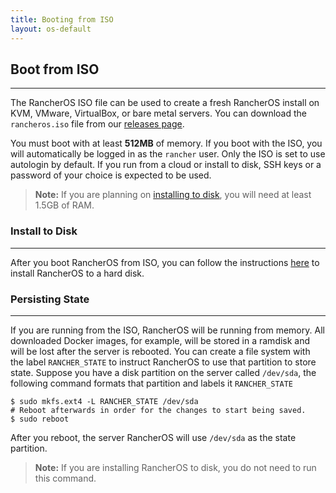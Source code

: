 ```yaml
---
title: Booting from ISO
layout: os-default
---
```


## Boot from ISO
---
The RancherOS ISO file can be used to create a fresh RancherOS install on KVM, VMware, VirtualBox, or bare metal servers. You can download the `rancheros.iso` file from our [releases page](https://github.com/rancher/os/releases/).

You must boot with at least **512MB** of memory. If you boot with the ISO, you will automatically be logged in as the `rancher` user. Only the ISO is set to use autologin by default. If you run from a cloud or install to disk, SSH keys or a password of your choice is expected to be used.

> **Note:** If you are planning on [installing to disk]({{site.baseurl}}/os/running-rancheros/server/install-to-disk/), you will need at least 1.5GB of RAM.

### Install to Disk
---
After you boot RancherOS from ISO, you can follow the instructions [here]({{site.baseurl}}/os/running-rancheros/server/install-to-disk/) to install RancherOS to a hard disk.

### Persisting State
---
If you are running from the ISO, RancherOS will be running from memory. All downloaded Docker images, for example, will be stored in a ramdisk and will be lost after the server is rebooted. You can
create a file system with the label `RANCHER_STATE` to instruct RancherOS to use that partition to store state. Suppose you have a disk partition on the server called `/dev/sda`, the following command formats that partition and labels it `RANCHER_STATE`

```
$ sudo mkfs.ext4 -L RANCHER_STATE /dev/sda
# Reboot afterwards in order for the changes to start being saved.
$ sudo reboot
```

After you reboot, the server RancherOS will use `/dev/sda` as the state partition.

> **Note:** If you are installing RancherOS to disk, you do not need to run this command.


<!----
### Example using VirtualBox


1. Download the RancherOS ISO.

2. Start up a VM from VirtualBox.
   
    a. Open up VirtualBox. If you don't have VirtualBox, download it [here](https://www.virtualbox.org/wiki/Downloads).

     ![RancherOS on ISO 1]({{site.baseurl}}/img/os/Rancher_iso1.png)

    b. Provide a **name**, select the **type** to be _Linux_, and select the **version** to be _Other Linux (64-bit)_. Click **Continue**.
       
     ![RancherOS on ISO 2]({{site.baseurl}}/img/os/Rancher_iso2.png)

    c. Select at least **1GB** of RAM.

     ![RancherOS on ISO 3]({{site.baseurl}}/img/os/Rancher_iso3.png)

    d. Select **Create a virtual hard drive now** and click **Create**.

     ![RancherOS on ISO 4]({{site.baseurl}}/img/os/Rancher_iso4.png)

    e. Select the **VDI (VirtualBox Disk Image)** setting and click **Continue**.

     ![RancherOS on ISO 5]({{site.baseurl}}/img/os/Rancher_iso5.png)

    f. Select **Dynamically allocated** and click **Continue**.

     ![RancherOS on ISO 6]({{site.baseurl}}/img/os/Rancher_iso6.png) 

    g. Click **Create**.

     ![RancherOS on ISO 7]({{site.baseurl}}/img/os/Rancher_iso7.png) 
   
    Your new VM should be created, but in a _Powered Off_ state.

3. Start the VM from VirtualBox by clicking on the VM and clicking **Start** or right-click on the box and select **Start**. You will be immediately prompted to select an ISO. Find the RancherOS ISO that you have downloaded. Click **Start**.

    ![RancherOS on ISO 7]({{site.baseurl}}/img/os/Rancher_iso7.png) 

4. When RancherOS launches, you will be prompted for a rancher login and password. The login and password is 'rancher' (all lowercase).

    ```
    RancherOS rancher /dev/ttyl
    rancher login: rancher
    Password:
    ```

Next, read about how to [install to disk]({{site.baseurl}}/os/running-rancheros/server/install-to-disk/) in order to have any changes to RancherOS to be saved.

---->
